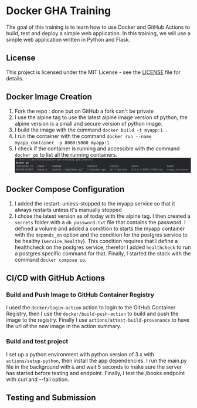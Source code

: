 # Docker GHA Training

The goal of this training is to learn how to use Docker and GitHub Actions to build, test and deploy a simple web application. In this training, we will use a simple web application written in Python and Flask.

## License

This project is licensed under the MIT License - see the [LICENSE](LICENSE) file for details.

## Docker Image Creation

1. Fork the repo : done but on GitHub a fork can't be private
2. I use the alpine tag to use the latest alpine image version of python, the alpine version is a small and secure version of python image.
3. I build the image with the command `docker build -t myapp:1 .`
4. I run the container with the command `docker run --name myapp_container -p 8080:5000 myapp:1`
5. I check if the container is running and accessible with the command `docker ps` to list all the running containers.
![img.png](docker_ps.png)

## Docker Compose Configuration

1. I added the restart: unless-stopped to the myapp service so that it always restarts unless it's manually stopped
2. I chose the latest version as of today with the alpine tag. I then created a `secrets` folder with a `db_password.txt`
file that contains the password. I defined a volume and added a condition to starts the myapp container with the
`depends_on` option and the condition for the postgres service to be healthy (`service_healthy`). This condition requires
that I define a healthcheck on the postgres service, therefor I added `healthcheck` to run a postgres specific command for that.
Finally, I started the stack with the command `docker compose up`.

## CI/CD with GitHub Actions

### Build and Push Image to GitHub Container Registry
I used the `docker/login-action` action to login to the GitHub Container Registry, then I use the `docker/build-push-action`
to build and push the image to the registry. Finally I use `actions/attest-build-provenance` to have the url of the new image
in the action summary.

### Build and test project

I set up a python environment with python version of 3.x with `actions/setup-python`, then install the app dependencies.
I run the main.py file in the background with `&` and wait  5 seconds to make sure the server has started before testing and endpoint.
Finally, I test the /books endpoint with curl and --fail option.

## Testing and Submission


